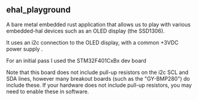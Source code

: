 ## ehal_playground

A bare metal embedded rust application that 
allows us to play with various embedded-hal devices
such as an OLED display (the SSD1306).

It uses an i2c connection to the OLED display, 
with a common +3VDC power supply .  

For an initial pass I used the 
STM32F401CxBx dev board

Note that this board does not include pull-up resistors on the i2c SCL and SDA lines, 
however many breakout boards (such as the "GY-BMP280") do include these. 
If your hardware does not include pull-up resistors, you may need to enable these in software. 
